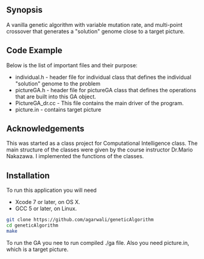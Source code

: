 ## Synopsis
A vanilla genetic algorithm with variable mutation rate, and multi-point crossover that generates a "solution" genome close to a target picture.

## Code Example

Below is the list of important files and their purpose:
* individual.h - header file for individual class that defines the individual "solution" genome to the problem
* pictureGA.h - header file for pictureGA class that defines the operations that are built into this GA
  object. 
* PictureGA_dr.cc - This file contains the main driver of the program. 
* picture.in - contains target picture

## Acknowledgements
This was started as a class project for Computational Intelligence class. The main structure of the classes were given by the course instructor Dr.Mario Nakazawa. I implemented the functions of the classes.

## Installation
To run this application you will need

* Xcode 7 or later, on OS X.
* GCC 5 or later, on Linux.

```bash
git clone https://github.com/agarwali/geneticAlgorithm
cd geneticAlgorithm
make
```

To run the GA you nee to run compiled ./ga file. Also you need picture.in, which is a target picture.





